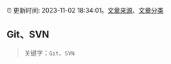 :alarm_clock: 更新时间: 2023-11-02 18:34:01。[文章来源](/README.md)、[文章分类](/TAGS.md)

## Git、SVN


> 关键字：`Git`、`SVN`



